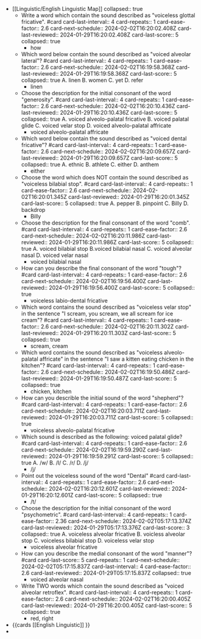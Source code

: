 - [[Linguistic/English Linguistic Map]]
  collapsed:: true
	- Write a word which contain the sound described as "voiceless glottal fricative". #card
	  card-last-interval:: 4
	  card-repeats:: 1
	  card-ease-factor:: 2.6
	  card-next-schedule:: 2024-02-02T16:20:02.408Z
	  card-last-reviewed:: 2024-01-29T16:20:02.408Z
	  card-last-score:: 5
	  collapsed:: true
		- how
	- Which word below contain the sound described as "voiced alveolar lateral"? #card
	  card-last-interval:: 4
	  card-repeats:: 1
	  card-ease-factor:: 2.6
	  card-next-schedule:: 2024-02-02T16:19:58.368Z
	  card-last-reviewed:: 2024-01-29T16:19:58.368Z
	  card-last-score:: 5
	  collapsed:: true
	  A. linen
	  B. women
	  C. yet 
	  D. refer
		- linen
	- Choose the description for the initial consonant of the word "generosity". #card 
	  card-last-interval:: 4
	  card-repeats:: 1
	  card-ease-factor:: 2.6
	  card-next-schedule:: 2024-02-02T16:20:10.436Z
	  card-last-reviewed:: 2024-01-29T16:20:10.436Z
	  card-last-score:: 5
	  collapsed:: true
	  A. voiced alveolo-palatal fricative
	  B. voiced palatal glide
	  C. voiced velar stop
	  D. voiced alveolo-palatal affricate
		- voiced alveolo-palatal affricate
	- Which word below contain the sound described as "voiced dental fricative"? #card 
	  card-last-interval:: 4
	  card-repeats:: 1
	  card-ease-factor:: 2.6
	  card-next-schedule:: 2024-02-02T16:20:09.657Z
	  card-last-reviewed:: 2024-01-29T16:20:09.657Z
	  card-last-score:: 5
	  collapsed:: true
	  A. ethnic
	  B. athlete
	  C. either
	  D. anthem
		- either
	- Choose the word which does NOT contain the sound described as "voiceless bilabial stop". #card 
	  card-last-interval:: 4
	  card-repeats:: 1
	  card-ease-factor:: 2.6
	  card-next-schedule:: 2024-02-02T16:20:01.345Z
	  card-last-reviewed:: 2024-01-29T16:20:01.345Z
	  card-last-score:: 5
	  collapsed:: true
	  A. pepper
	  B. pinpoint
	  C. Billy
	  D. backdrop
		- Billy
	- Choose the description for the final consonant of the word "comb". #card 
	  card-last-interval:: 4
	  card-repeats:: 1
	  card-ease-factor:: 2.6
	  card-next-schedule:: 2024-02-02T16:20:11.986Z
	  card-last-reviewed:: 2024-01-29T16:20:11.986Z
	  card-last-score:: 5
	  collapsed:: true
	  A. voiced bilabial stop
	  B.voiced bilabial nasal
	  C. voiced alveolar nasal
	  D. voiced velar nasal
		- voiced bilabial nasal
	- How can you describe the final consonant of the word "tough"? #card
	  card-last-interval:: 4
	  card-repeats:: 1
	  card-ease-factor:: 2.6
	  card-next-schedule:: 2024-02-02T16:19:56.400Z
	  card-last-reviewed:: 2024-01-29T16:19:56.400Z
	  card-last-score:: 5
	  collapsed:: true
		- voiceless labio-dental fricative
	- Which word contains the sound described as "voiceless velar stop" in the sentence "I scream, you scream, we all scream for ice cream"? #card
	  card-last-interval:: 4
	  card-repeats:: 1
	  card-ease-factor:: 2.6
	  card-next-schedule:: 2024-02-02T16:20:11.302Z
	  card-last-reviewed:: 2024-01-29T16:20:11.303Z
	  card-last-score:: 5
	  collapsed:: true
		- scream, cream
	- Which word contains the sound described as "voiceless alveolo-palatal affricate" in the sentence "I saw a kitten eating chicken in the kitchen"? #card
	  card-last-interval:: 4
	  card-repeats:: 1
	  card-ease-factor:: 2.6
	  card-next-schedule:: 2024-02-02T16:19:50.486Z
	  card-last-reviewed:: 2024-01-29T16:19:50.487Z
	  card-last-score:: 5
	  collapsed:: true
		- chicken, kitchen
	- How can you describle the initial sound of the word "shepherd"? #card
	  card-last-interval:: 4
	  card-repeats:: 1
	  card-ease-factor:: 2.6
	  card-next-schedule:: 2024-02-02T16:20:03.711Z
	  card-last-reviewed:: 2024-01-29T16:20:03.711Z
	  card-last-score:: 5
	  collapsed:: true
		- voiceless alveolo-palatal fricative
	- Which sound is described as the following: voiced palatal glide? #card 
	  card-last-interval:: 4
	  card-repeats:: 1
	  card-ease-factor:: 2.6
	  card-next-schedule:: 2024-02-02T16:19:59.290Z
	  card-last-reviewed:: 2024-01-29T16:19:59.291Z
	  card-last-score:: 5
	  collapsed:: true
	  A. /w/
	  B. /l/
	  C. /r/
	  D. /j/
		- /j/
	- Point out the voiceless sound of the word "Dental" #card
	  card-last-interval:: 4
	  card-repeats:: 1
	  card-ease-factor:: 2.6
	  card-next-schedule:: 2024-02-02T16:20:12.601Z
	  card-last-reviewed:: 2024-01-29T16:20:12.601Z
	  card-last-score:: 5
	  collapsed:: true
		- /t/
	- Choose the description for the initial consonant of the word "psychometric". #card 
	  card-last-interval:: 4
	  card-repeats:: 1
	  card-ease-factor:: 2.36
	  card-next-schedule:: 2024-02-02T05:17:13.374Z
	  card-last-reviewed:: 2024-01-29T05:17:13.376Z
	  card-last-score:: 3
	  collapsed:: true
	  A. voiceless alveolar fricative
	  B. voicless alveolar stop
	  C. voiceless bilabial stop
	  D. voiceless velar stop
		- voiceless alveolar fricative
	- How can you describe the medial consonant of the word "manner"? #card
	  card-last-score:: 5
	  card-repeats:: 1
	  card-next-schedule:: 2024-02-02T05:17:15.837Z
	  card-last-interval:: 4
	  card-ease-factor:: 2.6
	  card-last-reviewed:: 2024-01-29T05:17:15.837Z
	  collapsed:: true
		- voiced alveolar nasal
	- Write TWO words which contain the sound described as "voiced alveolar retroflex". #card
	  card-last-interval:: 4
	  card-repeats:: 1
	  card-ease-factor:: 2.6
	  card-next-schedule:: 2024-02-02T16:20:00.405Z
	  card-last-reviewed:: 2024-01-29T16:20:00.405Z
	  card-last-score:: 5
	  collapsed:: true
		- red, right
- {{cards [[English Linguistic]] }}
-
